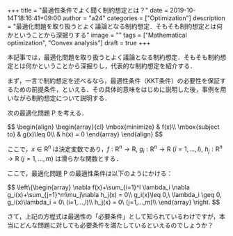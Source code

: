 +++
title = "最適性条件でよく聞く制約想定とは？"
date = 2019-10-14T18:16:41+09:00
author = "a24"
categories = ["Optimization"]
description = "最適化問題を取り扱うとよく議論となる制約想定．そもそも制約想定とは何かということから深掘りする"
image = ""
tags = ["Mathematical optimization", "Convex analysis"]
draft = true
+++

本記事では，最適化問題を取り扱うとよく議論となる制約想定．そもそも制約想定とは何かということから深掘りし，代表的な制約想定を紹介する．

まず，一言で制約想定を述べるなら，最適性条件（KKT条件）の必要性を保証するための前提条件，といえる．その具体的意味をはじめに説明した後，事例を用いながら制約想定について説明する．

<!--more-->

次の最適化問題 $\mathrm{P}$ を考える．

<div>
$$
\begin{align}
\begin{array}{cl}
\mbox{minimize} & f(x)\\
\mbox{subject to} & g(x)\leq 0\\
& h(x) = 0
\end{array}
\end{align}
$$
</div>

ここで，$x\in\mathrm{R}^n$ は決定変数であり，$f:\mathrm{R}^n\rightarrow\mathrm{R},\ g_i:\mathrm{R}^n\rightarrow\mathrm{R}\ (i=1,...,l),\ h_j:\mathrm{R}^n\rightarrow\mathrm{R}\ (j=1,...,m)$ は滑らかな関数とする．

ここで，最適化問題 $\mathrm{P}$ の最適性条件は以下のようにかける：

<div>
$$
\left\{\begin{array}
\nabla f(x)+\sum_{i=1}^l \lambda_i \nabla g_i(x)+\sum_{j=1}^m\mu_j\nabla h_j(x) = 0\\
g_i(x)\leq 0,\ \lambda_i \geq 0, g_i(x)\lambda_i = 0\ (i=1,...,l)\\
h_j(x) = 0\ (j=1,...,m)\\
\end{array}
\right.
$$
</div>

さて，上記の方程式は最適性の「必要条件」として知られているわけですが，本当にどんな問題に対しても必要条件を満たしているといえるのでしょうか？
